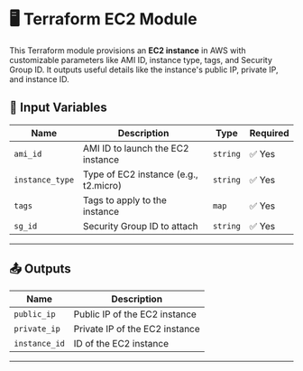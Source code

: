 # 🖥️ Terraform EC2 Module

This Terraform module provisions an **EC2 instance** in AWS with customizable parameters like AMI ID, instance type, tags, and Security Group ID. It outputs useful details like the instance's public IP, private IP, and instance ID.


## 🔧 Input Variables

| Name           | Description                          | Type     | Required |
|----------------|--------------------------------------|----------|----------|
| `ami_id`       | AMI ID to launch the EC2 instance    | `string` | ✅ Yes   |
| `instance_type`| Type of EC2 instance (e.g., t2.micro)| `string` | ✅ Yes   |
| `tags`         | Tags to apply to the instance        | `map`    | ✅ Yes   |
| `sg_id`        | Security Group ID to attach          | `string` | ✅ Yes   |

---

## 📤 Outputs

| Name             | Description                      |
|------------------|----------------------------------|
| `public_ip`      | Public IP of the EC2 instance     |
| `private_ip`     | Private IP of the EC2 instance    |
| `instance_id`    | ID of the EC2 instance            |

---

